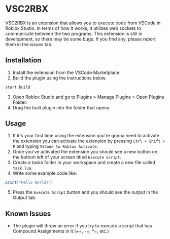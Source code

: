 # VSC2RBX
VSC2RBX is an extension that allows you to execute code from VSCode in Roblox Studio. In terms of how it works, it utilizes web sockets to communicate between the two programs. This extension is still in development, so there may be some bugs. If you find any, please report them in the issues tab.

## Installation
1. Install the extension from the VSCode Marketplace.
2. Build the plugin using the instructions below.

```bash
start build
```

3. Open Roblox Studio and go to Plugins > Manage Plugins > Open Plugins Folder.
4. Drag the built plugin into the folder that opens.

## Usage
1. If it's your first time using the extension you're gonna need to activate the extension you can activate the extension by pressing `Ctrl + Shift + P` and typing `VSCode to Roblox Activate`.
2. Once you've activated the extension you should see a new button on the bottom left of your screen titled `Execute Script`.
3. Create a tasks folder in your workspace and create a new file called `task.lua`.
4. Write some example code like:
```lua
print("Hello World!")
```

5. Press the `Execute Script` button and you should see the output in the Output tab.

## Known Issues
- The plugin will throw an error if you try to execute a script that has Compound Assignments in it (+=, -=, *=, etc.)